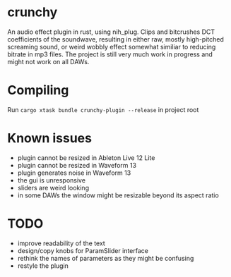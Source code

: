 # crunchy
An audio effect plugin in rust, using nih_plug. Clips and bitcrushes DCT coefficients of the soundwave, resulting in either raw, mostly high-pitched screaming sound, or weird wobbly effect somewhat similiar to reducing bitrate in mp3 files. 
The project is still very much work in progress and might not work on all DAWs.

# Compiling
Run
``cargo xtask bundle crunchy-plugin --release``
in project root
# Known issues
- plugin cannot be resized in Ableton Live 12 Lite
- plugin cannot be resized in Waveform 13
- plugin generates noise in Waveform 13
- the gui is unresponsive
- sliders are weird looking
- in some DAWs the window might be resizable beyond its aspect ratio

# TODO
- improve readability of the text
- design/copy knobs for ParamSlider interface
- rethink the names of parameters as they might be confusing
- restyle the plugin
